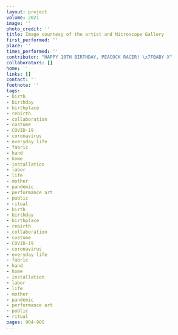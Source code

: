 ```yaml
---
layout: project
volume: 2021
image: ''
photo_credit: ''
title: Image courtesy of the artist and Microscope Gallery
first_performed: ''
place: ''
times_performed: ''
contributor: "HAPPY 10TH BIRTHDAY, PEACOCK RACER! \x7FBABY X"
collaborators: []
home: ''
links: []
contact: ''
footnote: ''
tags:
- birth
- birthday
- birthplace
- rebirth
- collaboration
- costume
- COVID-19
- coronavirus
- everyday life
- fabric
- hand
- home
- installation
- labor
- life
- mother
- pandemic
- performance art
- public
- ritual
- birth
- birthday
- birthplace
- rebirth
- collaboration
- costume
- COVID-19
- coronavirus
- everyday life
- fabric
- hand
- home
- installation
- labor
- life
- mother
- pandemic
- performance art
- public
- ritual
pages: 904-905
---
```





